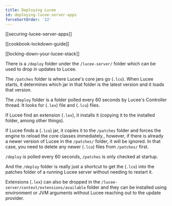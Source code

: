 ```yaml
---
title: Deploying Lucee
id: deploying-lucee-server-apps
forceSortOrder: '22'
---
```


[[securing-lucee-server-apps]]

[[cookbook-lockdown-guide]]

[[locking-down-your-lucee-stack]]

There is a `/deploy` folder under the `/lucee-server/` folder which can be used to drop in updates to Lucee.

The `/patches` folder is where Lucee's core jars go (`.lco`).  When Lucee starts, it determines which jar in that folder is the latest version and it loads that version. 

The `/deploy` folder is a folder polled every 60 seconds by Lucee's Controller thread.  It looks for (`.lex`) file and (`.lco`) files.

If Lucee find an extension (`.lex`), it installs it (copying it to the installed folder, among other things).

If Lucee finds a (`.lco`) jar, it copies it to the `/patches` folder and forces the engine to reload the core classes immediately., however, if there is already a newer version of Lucee in the `/patches/` folder, it will be ignored. In that case, you need to delete any newer (`.lco`) files from `/patches/` first.

`/deploy` is polled every 60 seconds, `/patches` is only checked at startup.

And the `/deploy` folder is really just a shortcut to get the (`.lco`) into the patches folder of a running Lucee server without needing to restart it.

Extensions (`.lex`) can also be dropped in the `/lucee-server/context/extensions/available` folder and they can be installed using environment or JVM arguments without Lucee reaching out to the update provider.
